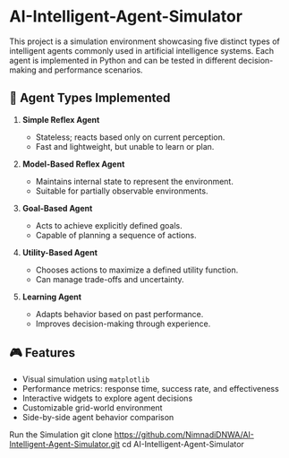 # AI-Intelligent-Agent-Simulator

This project is a simulation environment showcasing five distinct types of intelligent agents commonly used in artificial intelligence systems. Each agent is implemented in Python and can be tested in different decision-making and performance scenarios.

## 🧠 Agent Types Implemented

1. **Simple Reflex Agent**
   - Stateless; reacts based only on current perception.
   - Fast and lightweight, but unable to learn or plan.

2. **Model-Based Reflex Agent**
   - Maintains internal state to represent the environment.
   - Suitable for partially observable environments.

3. **Goal-Based Agent**
   - Acts to achieve explicitly defined goals.
   - Capable of planning a sequence of actions.

4. **Utility-Based Agent**
   - Chooses actions to maximize a defined utility function.
   - Can manage trade-offs and uncertainty.

5. **Learning Agent**
   - Adapts behavior based on past performance.
   - Improves decision-making through experience.

## 🎮 Features

- Visual simulation using `matplotlib`
- Performance metrics: response time, success rate, and effectiveness
- Interactive widgets to explore agent decisions
- Customizable grid-world environment
- Side-by-side agent behavior comparison

Run the Simulation
git clone https://github.com/NimnadiDNWA/AI-Intelligent-Agent-Simulator.git
cd AI-Intelligent-Agent-Simulator

